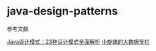 # java-design-patterns

参考文献

[Java设计模式：23种设计模式全面解析](http://c.biancheng.net/design_pattern/)
[小旋锋的大数据专栏](https://cloud.tencent.com/developer/column/74216/tag-10164)